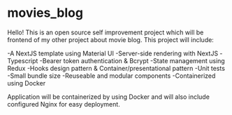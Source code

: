 # movies_blog

Hello! This is an open source self improvement project which will be frontend of my other project about movie blog. This project will include:

-A NextJS template using Material UI
-Server-side rendering with NextJS
-Typescript
-Bearer token authentication & Bcrypt
-State management using Redux
-Hooks design pattern & Container/presentational pattern
-Unit tests
-Small bundle size
-Reuseable and modular components
-Containerized using Docker

Application will be containerized by using Docker and will also include configured Nginx for easy deployment.
